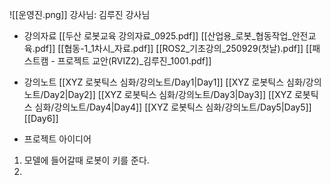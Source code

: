 ![[운영진.png]]
강사님: 김루진 강사님

- 강의자료
	[[두산 로봇교육 강의자료_0925.pdf]]
	[[산업용_로봇_협동작업_안전교육.pdf]]
	[[협동-1_1차시_자료.pdf]]
	[[ROS2_기초강의_250929(첫날).pdf]]
	[[패스트캠 - 프로젝트 교안(RVIZ2)_김루진_1001.pdf]]
	

- 강의노트
	[[XYZ 로봇틱스 심화/강의노트/Day1|Day1]]
	[[XYZ 로봇틱스 심화/강의노트/Day2|Day2]]
	[[XYZ 로봇틱스 심화/강의노트/Day3|Day3]]
	[[XYZ 로봇틱스 심화/강의노트/Day4|Day4]]
	[[XYZ 로봇틱스 심화/강의노트/Day5|Day5]]
	[[Day6]]
	
	



- 프로젝트 아이디어
1. 모델에 들어갈때 로봇이 키를 준다.
2. 